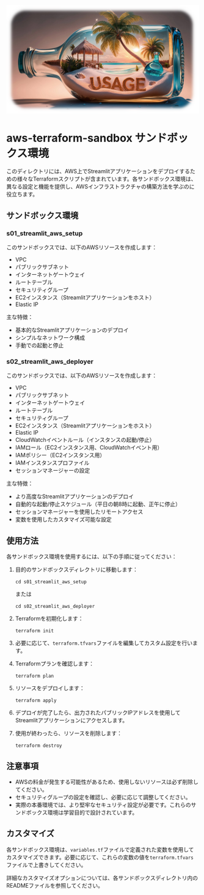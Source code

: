 ![](../docs/USAGE.png)

# aws-terraform-sandbox サンドボックス環境

このディレクトリには、AWS上でStreamlitアプリケーションをデプロイするための様々なTerraformスクリプトが含まれています。各サンドボックス環境は、異なる設定と機能を提供し、AWSインフラストラクチャの構築方法を学ぶのに役立ちます。

## サンドボックス環境

### s01_streamlit_aws_setup

このサンドボックスでは、以下のAWSリソースを作成します：

- VPC
- パブリックサブネット
- インターネットゲートウェイ
- ルートテーブル
- セキュリティグループ
- EC2インスタンス（Streamlitアプリケーションをホスト）
- Elastic IP

主な特徴：
- 基本的なStreamlitアプリケーションのデプロイ
- シンプルなネットワーク構成
- 手動での起動と停止

### s02_streamlit_aws_deployer

このサンドボックスでは、以下のAWSリソースを作成します：

- VPC
- パブリックサブネット
- インターネットゲートウェイ
- ルートテーブル
- セキュリティグループ
- EC2インスタンス（Streamlitアプリケーションをホスト）
- Elastic IP
- CloudWatchイベントルール（インスタンスの起動/停止）
- IAMロール（EC2インスタンス用、CloudWatchイベント用）
- IAMポリシー（EC2インスタンス用）
- IAMインスタンスプロファイル
- セッションマネージャーの設定

主な特徴：
- より高度なStreamlitアプリケーションのデプロイ
- 自動的な起動/停止スケジュール（平日の朝8時に起動、正午に停止）
- セッションマネージャーを使用したリモートアクセス
- 変数を使用したカスタマイズ可能な設定

## 使用方法

各サンドボックス環境を使用するには、以下の手順に従ってください：

1. 目的のサンドボックスディレクトリに移動します：
   ```
   cd s01_streamlit_aws_setup
   ```
   または
   ```
   cd s02_streamlit_aws_deployer
   ```

2. Terraformを初期化します：
   ```
   terraform init
   ```

3. 必要に応じて、`terraform.tfvars`ファイルを編集してカスタム設定を行います。

4. Terraformプランを確認します：
   ```
   terraform plan
   ```

5. リソースをデプロイします：
   ```
   terraform apply
   ```

6. デプロイが完了したら、出力されたパブリックIPアドレスを使用してStreamlitアプリケーションにアクセスします。

7. 使用が終わったら、リソースを削除します：
   ```
   terraform destroy
   ```

## 注意事項

- AWSの料金が発生する可能性があるため、使用しないリソースは必ず削除してください。
- セキュリティグループの設定を確認し、必要に応じて調整してください。
- 実際の本番環境では、より堅牢なセキュリティ設定が必要です。これらのサンドボックス環境は学習目的で設計されています。

## カスタマイズ

各サンドボックス環境は、`variables.tf`ファイルで定義された変数を使用してカスタマイズできます。必要に応じて、これらの変数の値を`terraform.tfvars`ファイルで上書きしてください。

詳細なカスタマイズオプションについては、各サンドボックスディレクトリ内のREADMEファイルを参照してください。
